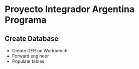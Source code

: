 # Proyecto Integrador Argentina Programa

## Create Database
- Create DER on Workbench
- Forward engineer
- Populate tables

